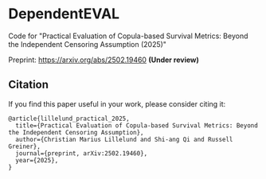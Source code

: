 # DependentEVAL 

Code for "Practical Evaluation of Copula-based Survival Metrics: Beyond the Independent Censoring Assumption (2025)" <br />

Preprint: https://arxiv.org/abs/2502.19460 **(Under review)**

Citation
--------
If you find this paper useful in your work, please consider citing it:
 
```
@article{lillelund_practical_2025,
  title={Practical Evaluation of Copula-based Survival Metrics: Beyond the Independent Censoring Assumption}, 
  author={Christian Marius Lillelund and Shi-ang Qi and Russell Greiner},
  journal={preprint, arXiv:2502.19460},
  year={2025},
}
```
